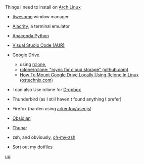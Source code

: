Things I need to install on [Arch Linux](https://archlinux.org/)


- [Awesome](https://awesomewm.org/) window manager
- [Alacrity](https://wiki.archlinux.org/title/Alacritty), a terminal emulator
- [Anaconda Python](https://www.anaconda.com/)
- [Visual Studio Code (AUR)](https://aur.archlinux.org/packages/visual-studio-code-bin)

- Google Drive. 
	- using [rclone](https://archlinux.org/packages/extra/x86_64/rclone/), 
	- [rclone/rclone: "rsync for cloud storage" (github.com)](https://github.com/rclone/rclone) 
	- [How To Mount Google Drive Locally Using Rclone In Linux (ostechnix.com)](https://ostechnix.com/mount-google-drive-using-rclone-in-linux/)

- I can also Use rclone for  [Dropbox](https://aur.archlinux.org/packages/dropbox)
- Thunderbird (as I still haven't found anything I prefer)
- Firefox (harden using [arkenfox/user.js](https://github.com/arkenfox/user.js/))
- [Obsidian](https://aur.archlinux.org/packages/obsidian-bin)
- [Thunar](https://wiki.archlinux.org/title/Thunar)
- zsh, and obviously, [oh-my-zsh](https://ohmyz.sh/)
- Sort out my [dotfiles](https://github.com/webpro/awesome-dotfiles)

[up](README.md)

